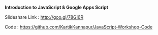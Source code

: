 **Introduction to JavaScript & Google Apps Script**

Slideshare Link : http://goo.gl/78GI6R

Code : https://github.com/KartikKannapur/JavaScript-Workshop-Code